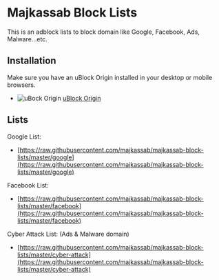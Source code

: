 # Majkassab Block Lists
This is an adblock lists to block domain like Google, Facebook, Ads, Malware...etc.

## Installation
Make sure you have an uBlock Origin installed in your desktop or mobile browsers.
* ![uBock Origin](https://i.imgur.com/PSFuzKb.png) [uBlock Origin](https://github.com/gorhill/uBlock)

## Lists
Google List:
- [https://raw.githubusercontent.com/majkassab/majkassab-block-lists/master/google](https://raw.githubusercontent.com/majkassab/majkassab-block-lists/master/google)

Facebook List:
- [https://raw.githubusercontent.com/majkassab/majkassab-block-lists/master/facebook](https://raw.githubusercontent.com/majkassab/majkassab-block-lists/master/facebook)

Cyber Attack List: (Ads & Malware domain)
- [https://raw.githubusercontent.com/majkassab/majkassab-block-lists/master/cyber-attack](https://raw.githubusercontent.com/majkassab/majkassab-block-lists/master/cyber-attack)

